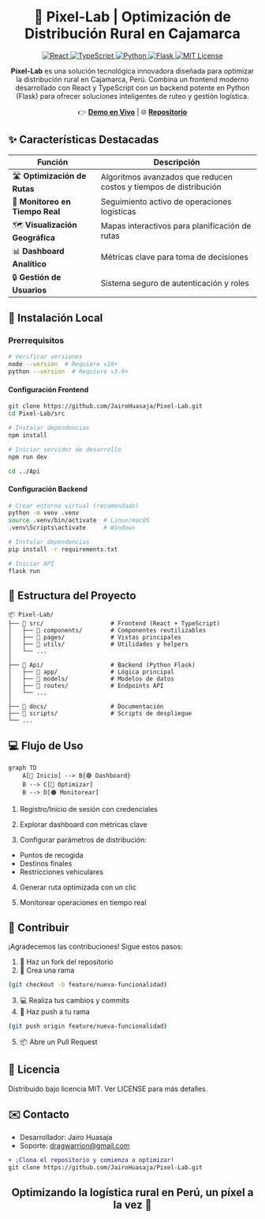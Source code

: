 <h1 align="center">🚀 Pixel-Lab | Optimización de Distribución Rural en Cajamarca</h1>

<p align="center">
  <a href="https://reactjs.org/" target="_blank">
    <img src="https://img.shields.io/badge/React-18+-61DAFB?logo=react&logoColor=white" alt="React">
  </a>
  <a href="https://www.typescriptlang.org/" target="_blank">
    <img src="https://img.shields.io/badge/TypeScript-4.0+-3178C6?logo=typescript&logoColor=white" alt="TypeScript">
  </a>
  <a href="https://www.python.org/" target="_blank">
    <img src="https://img.shields.io/badge/Python-3.9+-3776AB?logo=python&logoColor=white" alt="Python">
  </a>
  <a href="https://flask.palletsprojects.com/" target="_blank">
    <img src="https://img.shields.io/badge/Flask-2.0+-000000?logo=flask&logoColor=white" alt="Flask">
  </a>
  <a href="https://opensource.org/licenses/MIT" target="_blank">
    <img src="https://img.shields.io/badge/Licencia-MIT-green.svg" alt="MIT License">
  </a>
</p>

<p align="center">
<strong>Pixel-Lab</strong> es una solución tecnológica innovadora diseñada para optimizar la distribución rural en Cajamarca, Perú. Combina un frontend moderno desarrollado con React y TypeScript con un backend potente en Python (Flask) para ofrecer soluciones inteligentes de ruteo y gestión logística.
</p>

<p align="center">
👉 <a href="https://pixel-lab-ar.netlify.app/"><strong>Demo en Vivo</strong></a> | 🌐 <a href="https://github.com/JairoHuasaja/Pixel-Lab"><strong>Repositorio</strong></a>
</p>

## ✨ Características Destacadas

| Función | Descripción |
|---------|-------------|
| 🛣️ **Optimización de Rutas** | Algoritmos avanzados que reducen costos y tiempos de distribución |
| 📍 **Monitoreo en Tiempo Real** | Seguimiento activo de operaciones logísticas |
| 🗺️ **Visualización Geográfica** | Mapas interactivos para planificación de rutas |
| 📊 **Dashboard Analítico** | Métricas clave para toma de decisiones |
| 🔒 **Gestión de Usuarios** | Sistema seguro de autenticación y roles |

## 🚀 Instalación Local

### Prerrequisitos
```bash
# Verificar versiones
node --version  # Requiere v18+
python --version  # Requiere v3.9+
```
#### Configuración Frontend
```bash
git clone https://github.com/JairoHuasaja/Pixel-Lab.git
cd Pixel-Lab/src

# Instalar dependencias
npm install

# Iniciar servidor de desarrollo
npm run dev

cd ../Api
```
#### Configuración Backend
```bash
# Crear entorno virtual (recomendado)
python -m venv .venv
source .venv/bin/activate  # Linux/macOS
.venv\Scripts\activate     # Windows

# Instalar dependencias
pip install -r requirements.txt

# Iniciar API
flask run
```

## 🧩 Estructura del Proyecto
```text
📦 Pixel-Lab/
├── 📂 src/                   # Frontend (React + TypeScript)
│   ├── 📂 components/        # Componentes reutilizables
│   ├── 📂 pages/             # Vistas principales
│   ├── 📂 utils/             # Utilidades y helpers
│   └── ...                
│
├── 📂 Api/                   # Backend (Python Flask)
│   ├── 📂 app/               # Lógica principal
│   ├── 📂 models/            # Modelos de datos
│   ├── 📂 routes/            # Endpoints API
│   └── ...                
│
├── 📂 docs/                  # Documentación
├── 📂 scripts/               # Scripts de despliegue
└── ...         
```
## 💻 Flujo de Uso
```mermaid
graph TD
    A[🔴 Inicio] --> B{🟢 Dashboard}
    B --> C[🔵 Optimizar]
    B --> D[🟠 Monitorear]
```

1. Registro/Inicio de sesión con credenciales

2. Explorar dashboard con métricas clave

3. Configurar parámetros de distribución:
- Puntos de recogida
- Destinos finales
- Restricciones vehiculares

4. Generar ruta optimizada con un clic

5. Monitorear operaciones en tiempo real

## 🤝 Contribuir
¡Agradecemos las contribuciones! Sigue estos pasos:

1. 🍴 Haz un fork del repositorio
2. 🌿 Crea una rama 
```bash 
(git checkout -b feature/nueva-funcionalidad) 
```
3. 💻 Realiza tus cambios y commits
4. 🔀 Haz push a tu rama 
``` bash 
(git push origin feature/nueva-funcionalidad) 
```
5. 📦 Abre un Pull Request

## 📄 Licencia
Distribuido bajo licencia MIT. Ver LICENSE para más detalles.

## ✉️ Contacto
- Desarrollador: Jairo Huasaja
- Soporte: dragwarrion@gmail.com

``` diff
+ ¡Clona el repositorio y comienza a optimizar!
git clone https://github.com/JairoHuasaja/Pixel-Lab.git
```

<h2 align="center">Optimizando la logística rural en Perú, un píxel a la vez 🌄</h2>